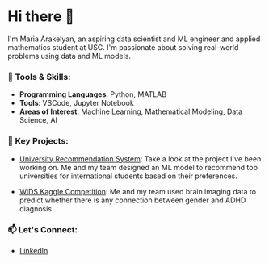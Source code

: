 # Hi there 👋

I'm Maria Arakelyan, an aspiring data scientist and ML engineer and applied mathematics student at USC. I'm passionate about solving real-world problems using data and ML models.

### 🔧 Tools & Skills:
- **Programming Languages**: Python, MATLAB
- **Tools**: VSCode, Jupyter Notebook
- **Areas of Interest**: Machine Learning, Mathematical Modeling, Data Science, AI

### 🌟 Key Projects:
- [University Recommendation System](https://github.com/saciva-team-2b/Saciva-University-Recommendation-System-2B/tree/main#:~:text=last%20week-,README.md,-update%20wording): Take a look at the project I've been working on. Me and my team designed an ML model to recommend top universities for international students based on their preferences.

- [WiDS Kaggle Competition](https://github.com/fvgo/UCLA_Kaggle_WiDS_Team_19): Me and my team used brain imaging data to predict whether there is any connection between gender and ADHD diagnosis
### 📫 Let's Connect:
- [LinkedIn](www.linkedin.com/in/maria-arakelyan22)

